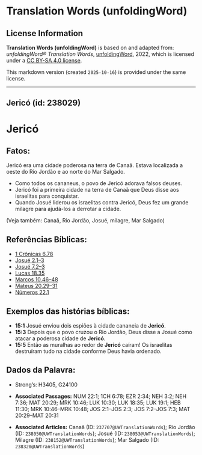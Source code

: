 # Translation Words (unfoldingWord)

## License Information

**Translation Words (unfoldingWord)** is based on and adapted from: _unfoldingWord® Translation Words_, [unfoldingWord](https://unfoldingword.org/utw), 2022, which is licensed under a [CC BY-SA 4.0 license](https://creativecommons.org/licenses/by-sa/4.0/legalcode.en).

This markdown version (created `2025-10-16`) is provided under the same license.



--------------------------------

## Jericó (id: 238029)

Jericó
======

Fatos:
------

Jericó era uma cidade poderosa na terra de Canaã. Estava localizada a oeste do Rio Jordão e ao norte do Mar Salgado.

* Como todos os cananeus, o povo de Jericó adorava falsos deuses.
* Jericó foi a primeira cidade na terra de Canaã que Deus disse aos israelitas para conquistar.
* Quando Josué liderou os israelitas contra Jericó, Deus fez um grande milagre para ajudá\-los a derrotar a cidade.

(Veja também: Canaã, Rio Jordão, Josué, milagre, Mar Salgado)

Referências Bíblicas:
---------------------

* [1 Crônicas 6\.78](https://ref.ly/1Chr6:78)
* [Josué 2\.1–3](https://ref.ly/Josh2:1-Josh2:3)
* [Josué 7\.2–3](https://ref.ly/Josh7:2-Josh7:3)
* [Lucas 18\.35](https://ref.ly/Luke18:35)
* [Marcos 10\.46–48](https://ref.ly/Mark10:46-Mark10:48)
* [Mateus 20\.29–31](https://ref.ly/Matt20:29-Matt20:31)
* [Números 22\.1](https://ref.ly/Num22:1)

Exemplos das histórias bíblicas:
--------------------------------

* **15:1** Josué enviou dois espiões à cidade cananeia de **Jericó**.
* **15:3** Depois que o povo cruzou o Rio Jordão, Deus disse a Josué como atacar a poderosa cidade de **Jericó**.
* **15:5** Então as muralhas ao redor de **Jericó** caíram! Os israelitas destruíram tudo na cidade conforme Deus havia ordenado.

Dados da Palavra:
-----------------

* Strong’s: H3405, G24100

* **Associated Passages:** NUM 22:1; 1CH 6:78; EZR 2:34; NEH 3:2; NEH 7:36; MAT 20:29; MRK 10:46; LUK 10:30; LUK 18:35; LUK 19:1; HEB 11:30; MRK 10:46–MRK 10:48; JOS 2:1–JOS 2:3; JOS 7:2–JOS 7:3; MAT 20:29–MAT 20:31
* **Associated Articles:** Canaã (ID: `237707@UWTranslationWords`); Rio Jordão (ID: `238050@UWTranslationWords`); Josué (ID: `238053@UWTranslationWords`); Milagre (ID: `238152@UWTranslationWords`); Mar Salgado (ID: `238320@UWTranslationWords`)

